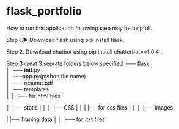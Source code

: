# flask_portfolio

How to run this application following step may be helpfull.

Step 1.▶ Download flask using pip install flask.

Step 2. Download chatbot using pip install chatterbot==1.0.4 .

Step 3 creat 3 seprate folders below specified
├── flask                                              
│   ├── __init__.py                                      
│   ├──app.py(python file name)                            
│   ├── resume.pdf                                     
│   ├── templates                                        
│   │   ├── for html files                                

│   └── static
|   │   │   ├──CSS
|   │   |    |── for css files
|   │   │   ├── images

|   |── Traning data
│   │   ├── for .txt files 


